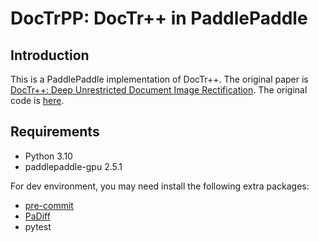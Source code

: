 # DocTrPP: DocTr++ in PaddlePaddle

## Introduction

This is a PaddlePaddle implementation of DocTr++. The original paper is [DocTr++: Deep Unrestricted Document Image Rectification](https://arxiv.org/abs/2304.08796). The original code is [here](https://github.com/fh2019ustc/DocTr-Plus).


## Requirements

- Python 3.10
- paddlepaddle-gpu 2.5.1

For dev environment, you may need install the following extra packages:

- [pre-commit](https://pre-commit.com/)
- [PaDiff](https://github.com/PaddlePaddle/PaDiff)
- pytest

